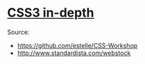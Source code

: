 # [CSS3 in-depth](http://www.pluralsight.com/courses/css3-in-depth)

Source:

- https://github.com/estelle/CSS-Workshop
- http://www.standardista.com/webstock

